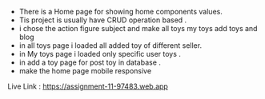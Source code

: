 * There is a Home page for showing home components values.
* Tis project is usually have CRUD operation based .
* i chose the action figure subject and make all toys my toys add toys and blog 
* in all toys page i loaded all added toy of different seller.
* in My toys page i loaded only specific user toys .
* in add a toy page for post toy in database .
* make the home page mobile responsive


Live Link  : https://assignment-11-97483.web.app